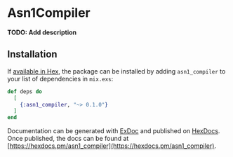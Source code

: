 # Asn1Compiler

**TODO: Add description**

## Installation

If [available in Hex](https://hex.pm/docs/publish), the package can be installed
by adding `asn1_compiler` to your list of dependencies in `mix.exs`:

```elixir
def deps do
  [
    {:asn1_compiler, "~> 0.1.0"}
  ]
end
```

Documentation can be generated with [ExDoc](https://github.com/elixir-lang/ex_doc)
and published on [HexDocs](https://hexdocs.pm). Once published, the docs can
be found at [https://hexdocs.pm/asn1_compiler](https://hexdocs.pm/asn1_compiler).

